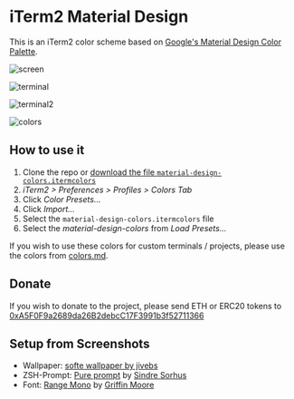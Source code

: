 # iTerm2 Material Design

This is an iTerm2 color scheme based on [Google's Material Design Color Palette](http://www.google.com/design/spec/style/color.html).

![screen](img/screen-mock-1.jpg)

![terminal](img/screen-mock-2.jpg)

![terminal2](img/screen-mock-3.jpg)

![colors](img/colors.png)

## How to use it

1. Clone the repo or [download the file `material-design-colors.itermcolors`](material-design-colors.itermcolors)
2. *iTerm2 > Preferences > Profiles > Colors Tab*
3. Click *Color Presets...*
4. Click *Import...*
5. Select the `material-design-colors.itermcolors` file
5. Select the *material-design-colors* from *Load Presets...*

If you wish to use these colors for custom terminals / projects, please use the colors from [colors.md](colors.md).

## Donate

If you wish to donate to the project, please send ETH or ERC20 tokens to [0xA5F0F9a2689da26B2debcC17F3991b3f52711366](https://etherscan.io/address/0xA5F0F9a2689da26B2debcC17F3991b3f52711366)

## Setup from Screenshots
- Wallpaper: [softe wallpaper by jivebs](http://jivebs.deviantart.com/art/softe-wallpaper-392758319)
- ZSH-Prompt: [Pure prompt](https://github.com/sindresorhus/pure) by [Sindre Sorhus](https://github.com/sindresorhus)
- Font: [Range Mono](https://pilgrimfonts.com/range-mono/) by [Griffin Moore](http://griffinmoore.com/)


